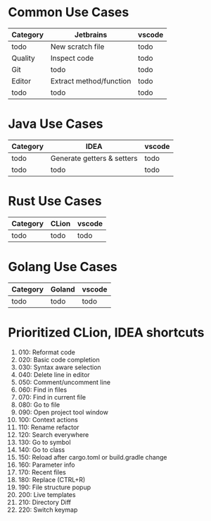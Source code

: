 # Common Use Cases
|Category|Jetbrains|vscode|
|---|---|---|
|todo|New scratch file|todo|
|Quality|Inspect code|todo|
|Git|todo|todo|
|Editor|Extract method/function|todo|
|todo|todo|todo|


# Java Use Cases
|Category|IDEA|vscode|
|---|---|---|
|todo|Generate getters & setters|todo|
|todo|todo|todo|


# Rust Use Cases
|Category|CLion|vscode|
|---|---|---|
|todo|todo|todo|


# Golang Use Cases
|Category|Goland|vscode|
|---|---|---|
|todo|todo|todo|



# Prioritized CLion, IDEA shortcuts
1. 010: Reformat code
1. 020: Basic code completion
1. 030: Syntax aware selection
1. 040: Delete line in editor
1. 050: Comment/uncomment line
1. 060: Find in files
1. 070: Find in current file
1. 080: Go to file
1. 090: Open project tool window
1. 100: Context actions
1. 110: Rename refactor
1. 120: Search everywhere
1. 130: Go to symbol
1. 140: Go to class
1. 150: Reload after cargo.toml or build.gradle change
1. 160: Parameter info
1. 170: Recent files
1. 180: Replace (CTRL+R)
1. 190: File structure popup
1. 200: Live templates
1. 210: Directory Diff
1. 220: Switch keymap
